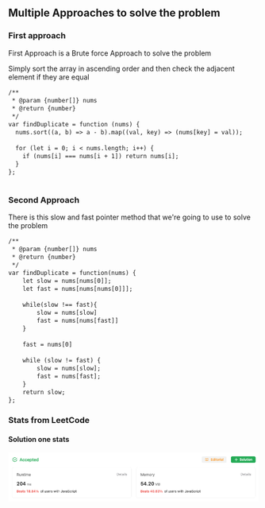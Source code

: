 ## Multiple Approaches to solve the problem

### First approach

First Approach is a Brute force Approach to solve the problem

Simply sort the array in ascending order and then check the adjacent
element if they are equal

```
/**
 * @param {number[]} nums
 * @return {number}
 */
var findDuplicate = function (nums) {
  nums.sort((a, b) => a - b).map((val, key) => (nums[key] = val));

  for (let i = 0; i < nums.length; i++) {
    if (nums[i] === nums[i + 1]) return nums[i];
  }
};


```

### Second Approach

There is this slow and fast pointer method that we're going to use to solve the problem

```
/**
 * @param {number[]} nums
 * @return {number}
 */
var findDuplicate = function(nums) {
    let slow = nums[nums[0]];
    let fast = nums[nums[nums[0]]];

    while(slow !== fast){
        slow = nums[slow]
        fast = nums[nums[fast]]
    }

    fast = nums[0]

    while (slow != fast) {
        slow = nums[slow];
        fast = nums[fast];
    }
    return slow;
};

```

### Stats from LeetCode

#### Solution one stats

![Alt text](image.png)
